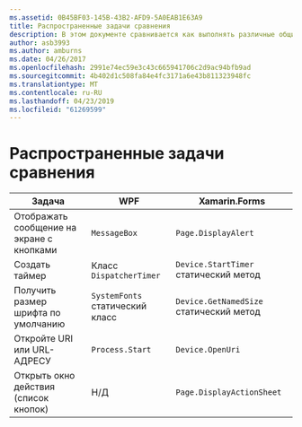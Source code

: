 ```yaml
---
ms.assetid: 0B45BF03-145B-43B2-AFD9-5A0EAB1E63A9
title: Распространенные задачи сравнения
description: В этом документе сравнивается как выполнять различные общие задачи в WPF и Xamarin.Forms. Он рассматривает кнопок, таймеры, размеры шрифтов, открыв URI и отображение лист действие.
author: asb3993
ms.author: amburns
ms.date: 04/26/2017
ms.openlocfilehash: 2991e74ec59e3c43c665941706c2d9ac94bfb9ad
ms.sourcegitcommit: 4b402d1c508fa84e4fc3171a6e43b811323948fc
ms.translationtype: MT
ms.contentlocale: ru-RU
ms.lasthandoff: 04/23/2019
ms.locfileid: "61269599"
---
```

# <a name="common-tasks-comparison"></a>Распространенные задачи сравнения

| Задача | WPF | Xamarin.Forms |
|--- |--- |--- |
|Отображать сообщение на экране с кнопками|`MessageBox`|`Page.DisplayAlert`|
|Создать таймер|Класс `DispatcherTimer`|`Device.StartTimer` статический метод|
|Получить размер шрифта по умолчанию|`SystemFonts` статический класс|`Device.GetNamedSize` статический метод|
|Откройте URI или URL-АДРЕСУ|`Process.Start`|`Device.OpenUri`|
|Открыть окно действия (список кнопок)|Н/Д|`Page.DisplayActionSheet`|
